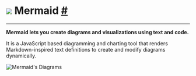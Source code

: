 # [![](back-arrow.png)](../Markdown.md) Mermaid [#](https://mermaid.js.org/intro/#about-mermaid)
---

**Mermaid lets you create diagrams and visualizations using text and code.**

It is a JavaScript based diagramming and charting tool that renders Markdown-inspired text definitions to create and modify diagrams dynamically.

![Mermaid's Diagrams](https://mermaid.js.org/header.png "Mermaid's Diagrams")

